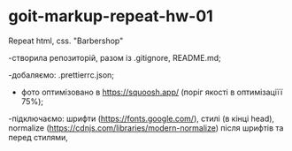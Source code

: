 # goit-markup-repeat-hw-01

Repeat html, css. "Barbershop"

-створила репозиторій, разом із .gitignore, README.md;

-добаляємо: .prettierrc.json;

- фото оптимізовано в https://squoosh.app/ (поріг якості в оптимізаціїї 75%);

-підключаємо: шрифти (https://fonts.google.com/), стилі (в кінці head), normalize
(https://cdnjs.com/libraries/modern-normalize) після шрифтів та перед стилями,
